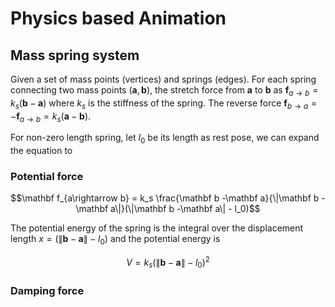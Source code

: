 # Physics based Animation

## Mass spring system

Given a set of mass points (vertices) and springs (edges). For each spring connecting two mass points $(\mathbf a, \mathbf b)$, the stretch  force from $\mathbf a$ to $\mathbf b$ as $\mathbf f_{a\rightarrow b} = k_s(\mathbf b - \mathbf a)$ where $k_s$ is the stiffness of the spring. The reverse force $\mathbf f_{b\rightarrow a} = -\mathbf f_{a\rightarrow b} = k_s(\mathbf a - \mathbf b)$.

For non-zero length spring, let $l_0$ be its length as rest pose, we can expand the equation to 

### Potential force

$$\mathbf f_{a\rightarrow b} = k_s \frac{\mathbf b -\mathbf a}{\|\mathbf b -\mathbf a\|}(\|\mathbf b -\mathbf a\| - l_0)$$

The potential energy of the spring is the integral over the displacement length $x = (\|\mathbf b -\mathbf a\| - l_0)$ and the potential energy is 

$$V = k_s (\|\mathbf b - \mathbf a\| - l_0)^2$$

### Damping force
